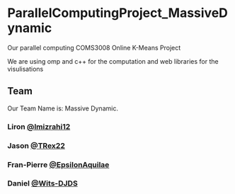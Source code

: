 # ParallelComputingProject_MassiveDynamic
Our parallel computing COMS3008 Online K-Means Project

We are using omp and c++ for the computation and web libraries for the visulisations

## Team
Our Team Name is: Massive Dynamic.

### Liron __[@lmizrahi12](https://github.com/lmizrahi12)__
### Jason __[@TRex22](https://github.com/TRex22)__
### Fran-Pierre __[@EpsilonAquilae](https://github.com/EpsilonAquilae)__
### Daniel __[@Wits-DJDS](https://github.com/Wits-DJDS)__